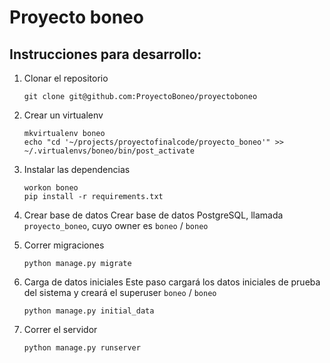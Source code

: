 # Proyecto boneo

## Instrucciones para desarrollo:

1. Clonar el repositorio
    ```
    git clone git@github.com:ProyectoBoneo/proyectoboneo
    ```
2. Crear un virtualenv
    ```
    mkvirtualenv boneo
    echo "cd '~/projects/proyectofinalcode/proyecto_boneo'" >> ~/.virtualenvs/boneo/bin/post_activate
    ```
3. Instalar las dependencias
    ```
    workon boneo
    pip install -r requirements.txt
    ```
4. Crear base de datos
Crear base de datos PostgreSQL, llamada `proyecto_boneo`, cuyo owner es `boneo` / `boneo`
5. Correr migraciones
    ```
    python manage.py migrate
    ```

6. Carga de datos iniciales
Este paso cargará los datos iniciales de prueba del sistema y creará el superuser `boneo` / `boneo`
    ```
    python manage.py initial_data
    ```
7. Correr el servidor
    ```
    python manage.py runserver
    ```
